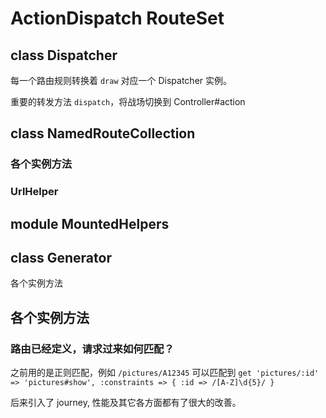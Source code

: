 # ActionDispatch RouteSet

## class Dispatcher

每一个路由规则转换着 `draw` 对应一个 Dispatcher 实例。

重要的转发方法 `dispatch`，将战场切换到 Controller#action

## class NamedRouteCollection

### 各个实例方法
### UrlHelper

## module MountedHelpers

## class Generator

各个实例方法

## 各个实例方法

### 路由已经定义，请求过来如何匹配？

之前用的是正则匹配，例如
 `/pictures/A12345` 可以匹配到 `get 'pictures/:id' => 'pictures#show', :constraints => { :id => /[A-Z]\d{5}/ }`
 
后来引入了 journey, 性能及其它各方面都有了很大的改善。
